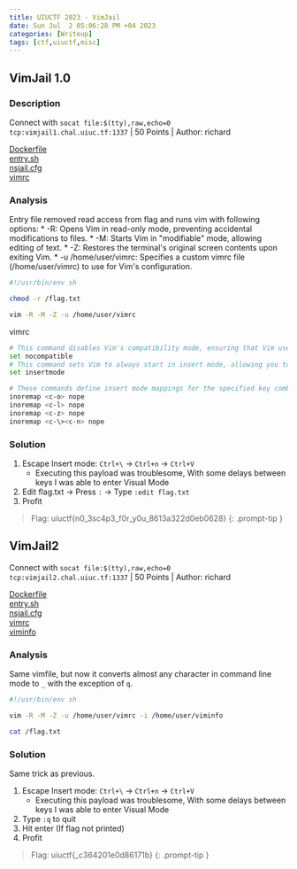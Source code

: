 ```yaml
---
title: UIUCTF 2023 - VimJail
date: Sun Jul  2 05:06:28 PM +04 2023
categories: [Writeup]
tags: [ctf,uiuctf,misc]
---
```


## VimJail 1.0

### Description

Connect with `socat file:$(tty),raw,echo=0 tcp:vimjail1.chal.uiuc.tf:1337` | 50 Points | Author: richard

[Dockerfile](https://2023.uiuc.tf/files/fef8b310031a05cae5611e2690b1e56d/Dockerfile?token=eyJ1c2VyX2lkIjoxNzUyLCJ0ZWFtX2lkIjo5NTAsImZpbGVfaWQiOjkxMH0.ZKF6jw.ucl-MTrveMmeeEKpk8ISQnQHSOU)<br>
[entry.sh](https://2023.uiuc.tf/files/9ab066e6d8dc34b582242cd0ee5b54b8/entry.sh?token=eyJ1c2VyX2lkIjoxNzUyLCJ0ZWFtX2lkIjo5NTAsImZpbGVfaWQiOjkxMX0.ZKF6jw._sihBRutYWrNmQSg9heQYRysKgs)<br>
[nsjail.cfg](https://2023.uiuc.tf/files/55e629783aaddfeb0725477795ac4156/nsjail.cfg?token=eyJ1c2VyX2lkIjoxNzUyLCJ0ZWFtX2lkIjo5NTAsImZpbGVfaWQiOjkxMn0.ZKF6jw.sSXYTNHcOoSY7irNgOPlniSPKOk)<br>
[vimrc](https://2023.uiuc.tf/files/73a3a3658313279c33f2fc69b50c45cf/vimrc?token=eyJ1c2VyX2lkIjoxNzUyLCJ0ZWFtX2lkIjo5NTAsImZpbGVfaWQiOjkxM30.ZKF6jw.uUPuGztmaMtDp54Qc0q9w6krNcY)

### Analysis

Entry file removed read access from flag and runs vim with following options:
    * -R: Opens Vim in read-only mode, preventing accidental modifications to files.
    * -M: Starts Vim in "modifiable" mode, allowing editing of text.
    * -Z: Restores the terminal's original screen contents upon exiting Vim.
    * -u /home/user/vimrc: Specifies a custom vimrc file (/home/user/vimrc) to use for Vim's configuration.
    
```bash
#!/usr/bin/env sh

chmod -r /flag.txt

vim -R -M -Z -u /home/user/vimrc
```

vimrc

```bash
# This command disables Vim's compatibility mode, ensuring that Vim uses its own enhanced features and behavior rather than emulating older versions of Vi.
set nocompatible
# This command sets Vim to always start in insert mode, allowing you to immediately start inserting text when opening a file.
set insertmode

# These commands define insert mode mappings for the specified key combinations:
inoremap <c-o> nope
inoremap <c-l> nope
inoremap <c-z> nope
inoremap <c-\><c-n> nope
```

### Solution

1. Escape Insert mode: `Ctrl+\` -> `Ctrl+n` -> `Ctrl+V`
    * Executing this payload was troublesome, With some delays between keys I was able to enter Visual Mode
2. Edit flag.txt -> Press `:` -> Type `:edit flag.txt`
3. Profit

> Flag: uiuctf{n0_3sc4p3_f0r_y0u_8613a322d0eb0628}
{: .prompt-tip }

## VimJail2

Connect with `socat file:$(tty),raw,echo=0 tcp:vimjail2.chal.uiuc.tf:1337` | 50 Points | Author: richard

[Dockerfile](https://2023.uiuc.tf/files/cb580adb6d8c38488bc29a2e55912505/Dockerfile?token=eyJ1c2VyX2lkIjoxNzUyLCJ0ZWFtX2lkIjo5NTAsImZpbGVfaWQiOjkxOX0.ZKG_zA.otL6mo8_Gy7lsspIb7IAAfF3Omg)<br>
[entry.sh](https://2023.uiuc.tf/files/62b21acdeb6002bd9031cb569c43c8d4/entry.sh?token=eyJ1c2VyX2lkIjoxNzUyLCJ0ZWFtX2lkIjo5NTAsImZpbGVfaWQiOjkyMH0.ZKG_zA.mITiw7LKyAe30k5k0JjLGszzRFM)<br>
[nsjail.cfg](https://2023.uiuc.tf/files/7787cd00e0f101d9680a52caee6b142a/nsjail.cfg?token=eyJ1c2VyX2lkIjoxNzUyLCJ0ZWFtX2lkIjo5NTAsImZpbGVfaWQiOjkyMX0.ZKG_zA.h9SHRgxjp7qAKAqnUWfCSlVe_D4)<br>
[vimrc](https://2023.uiuc.tf/files/35c5ace464a7bfa666295c14a2f8a9ed/vimrc?token=eyJ1c2VyX2lkIjoxNzUyLCJ0ZWFtX2lkIjo5NTAsImZpbGVfaWQiOjkyMn0.ZKG_zA.ZYzW_7jJI8Z2em06Gd9qg4yG1w0)<br>
[viminfo](https://2023.uiuc.tf/files/bf3c336737319e16887d1b411234ae2f/viminfo?token=eyJ1c2VyX2lkIjoxNzUyLCJ0ZWFtX2lkIjo5NTAsImZpbGVfaWQiOjkyM30.ZKG_zA.dSKgc8k0C29T3jdPc0hv-G5TlOM)

### Analysis

Same vimfile, but now it converts almost any character in command line mode to `_` with the exception of `q`.

```bash
#!/usr/bin/env sh

vim -R -M -Z -u /home/user/vimrc -i /home/user/viminfo

cat /flag.txt
```

### Solution

Same trick as previous.

1. Escape Insert mode: `Ctrl+\` -> `Ctrl+n` -> `Ctrl+V`
    * Executing this payload was troublesome, With some delays between keys I was able to enter Visual Mode
2. Type `:q` to quit
3. Hit enter (If flag not printed)
3. Profit

> Flag: uiuctf{<left><left><left><left>_c364201e0d86171b}
{: .prompt-tip }
